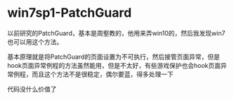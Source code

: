 # win7sp1-PatchGuard

以前研究的PatchGuard，基本是周壑教的，他用来弄win10的，然后我发现win7也可以用这个方法。

基本原理就是将PatchGuard的页面设置为不可执行，然后接管页面异常，但是hook页面异常例程的方法虽然能用，但是不太好，有些游戏保护也会hook页面异常例程，而且这个方法不是很稳定，偶尔要蓝，得多处理一下


代码没什么价值了
